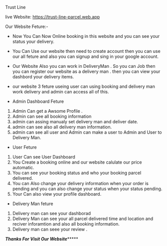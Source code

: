 Trust Line

live Website: https://trust-line-parcel.web.app


Our Website Feture:-

* Now You Can Now Online booking in this website and you can see your status your delivery.

* You Can Use our website then need to create account then you can use our all feture and also you can signup and sing in your google account.


* Our Website Also you can work in DeliveryMan . So you can Job then you can register our website as a delivery man . then you can view your dashbord your delivery items.

* our website 3 feture useing user can using booking and delivery man work delivery and admin can access all of this. 


* Admin Dashboard Feture
1. Admin Can get a Awsome Profile .
2. Admin can see all booking information
3. admin can assing manualy set delivery man and deliver date.
4. admin can see also all delivery man information.
5. admin can see all user and Admin can make a user to Admin and User to Delivery Man.

* User Feture 

1. User Can see User Dashboard 
2. You Create a booking online and our website calulate our price automatic.
3. You can see your booking status and who your booking parcel delivered.
4. You can Also change your delivery information when your order is pending and you can also change your status when your status pending.
5. Your Can also view your profile dashboard.


* Delivery Man feture

1. Delivery man can see your dashborad 
2. Delivery Man can see your all parcel delivered time and location and reciver inforamtion and also all booking information.
3. Delivery man can seee your review . 



*****Thanks For Visit Our Website**********


